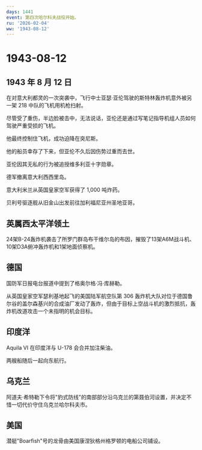 ```yaml
---
days: 1441
event: 第四次哈尔科夫战役开始。
ru: '2026-02-04'
ww: '1943-08-12'
---
```


# 1943-08-12

## 1943 年 8 月 12 日

在对意大利都灵的一次突袭中，飞行中士亚瑟·亚伦驾驶的斯特林轰炸机意外被另一架
218 中队的飞机用机枪扫射。

尽管受了重伤，半边脸被击中，无法说话，亚伦还是通过写笔记指导机组人员如何驾驶严重受损的飞机。

他最终控制住飞机，成功迫降在突尼斯。

他的船员幸存了下来，但亚伦不久后因伤势过重而去世。

亚伦因其无私的行为被追授维多利亚十字勋章。

德军撤离意大利西西里岛。

意大利米兰从英国皇家空军获得了 1,000 吨炸药。

贝利号驱逐舰从旧金山出发前往加利福尼亚州圣地亚哥。

## 英属西太平洋领土

24架B-24轰炸机袭击了所罗门群岛布干维尔岛的布因，摧毁了13架A6M战斗机、10架D3A俯冲轰炸机和1架地面侦察机。

## 德国

国防军日报电台报道中提到了格奥尔格·冯·库赫勒。

从英国皇家空军瑟利基地起飞的美国陆军航空队第 306
轰炸机大队对位于德国鲁尔谷的盖尔森基兴的合成油厂发动了轰炸，但由于目标上空战斗机的激烈抵抗，轰炸机改道攻击一个未指明的机会目标。

## 印度洋

Aquila VI 在印度洋与 U-178 会合并加注柴油。

两艘船随后一起向东航行。

## 乌克兰

阿道夫·希特勒下令将"豹式防线"的南部部分沿乌克兰的第聂伯河设置，并决定不惜一切代价守住乌克兰哈尔科夫市。

## 美国

潜艇"Boarfish"号的龙骨由美国康涅狄格州格罗顿的电船公司铺设。